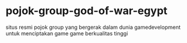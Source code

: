 # pojok-group-god-of-war-egypt
situs resmi pojok group yang bergerak dalam dunia gamedevelopment untuk menciptakan game game berkualitas tinggi
